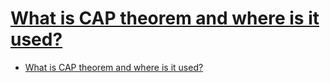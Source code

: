 # [What is CAP theorem and where is it used?](https://nlogn.in/what-is-cap-theorem-and-where-is-it-used/)

- [What is CAP theorem and where is it used?](#what-is-cap-theorem-and-where-is-it-used)

